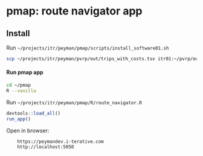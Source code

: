 
# pmap: route navigator app

## Install

Run `~/projects/itr/peyman/pmap/scripts/install_software01.sh`

``` bash
scp ~/projects/itr/peyman/pvrp/out/trips_with_costs.tsv itr01:~/pvrp/out
``` 

#### Run pmap app

``` bash
cd ~/pmap
R --vanilla
``` 

Run `~/projects/itr/peyman/pmap/R/route_navigator.R`

``` r
devtools::load_all()
run_app()
``` 

Open in browser: 

		https://peymandev.i-terative.com
		http://localhost:5050

